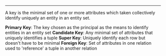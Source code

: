 ***
A key is the minimal set of one or more attributes which taken collectively identify uniquely an entity in an entity set.

**Primary Key**: The key chosen as the principal as the means to identify entities in an entity set
**Candidate Key**: Any minimal set of attributes that uniquely identifies a tuple
**Super Key**: Uniquely identify each row but doesn't have to be minimal
**Foreign Key**: Set of attributes in one relation used to 'reference' a tuple in another relation